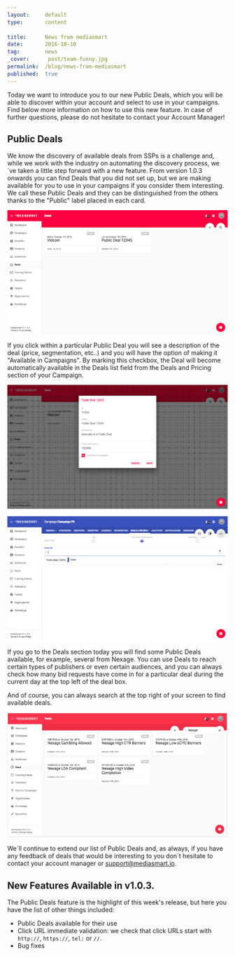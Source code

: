 ```yaml
---
layout:     default
type:       content

title:      News from mediasmart
date:       2016-10-10
tag:        news
_cover:      post/team-funny.jpg
permalink:  /blog/news-from-mediasmart
published:  true
---
```


Today we want to introduce you to our new Public Deals, which you will be able to discover within your account and select to use in your campaigns. Find below more information on how to use this new feature. In case of further questions, please do not hesitate to contact your Account Manager!

## Public Deals
We know the discovery of available deals from SSPs is a challenge and, while we work with the industry on automating the discovery process, we´ve taken a little step forward with a new feature. From version 1.0.3 onwards you can find Deals that you did not set up, but we are making available for you to use in your campaigns if you consider them interesting. We call these Public Deals and they can be distinguished from the others thanks to the "Public" label placed in each card.

![](/assets/images/post/screenshot-public-deal-list.png)

If you click within a particular Public Deal you will see a description of the deal (price, segmentation, etc..) and you will have the option of making it "Available in Campaigns". By marking this checkbox, the Deal will become automatically available in the Deals list field from the Deals and Pricing section of your Campaign.

![](/assets/images/post/screenshot-public-deal-dialog.png)

![](/assets/images/post/screenshot-campaign-deal-list.png)

If you go to the Deals section today you will find some Public Deals available, for example, several from Nexage. You can use Deals to reach certain types of publishers or even certain audiences, and you can always check how many bid requests have come in for a particular deal during the current day at the top left of the deal box.

And of course, you can always search at the top right of your screen to find available deals.

![](/assets/images/post/screenshot-public-deal-list-search.png)

We´ll continue to extend our list of Public Deals and, as always, if you have any feedback of deals that would be interesting to you don´t hesitate to contact your account manager or support@mediasmart.io.

## New Features Available in v1.0.3.

The Public Deals feature is the highlight of this week's release, but here you have the list of other things included:

 - Public Deals available for their use
 - Click URL immediate validation: we check that click URLs start with `http://`, `https://`, `tel:` or `//`.
 - Bug fixes
